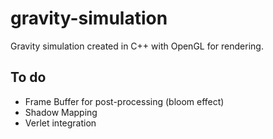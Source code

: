 # gravity-simulation
Gravity simulation created in C++ with OpenGL for rendering.

## To do 

- Frame Buffer for post-processing (bloom effect)
- Shadow Mapping
- Verlet integration 
